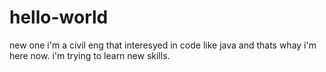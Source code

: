 # hello-world
new one 
i'm a civil eng that interesyed in code like java and thats whay i'm here now.
i'm trying to learn new skills.
